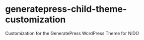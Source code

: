 # generatepress-child-theme-customization
Customization for the GeneratePress WordPress Theme for NIDO
